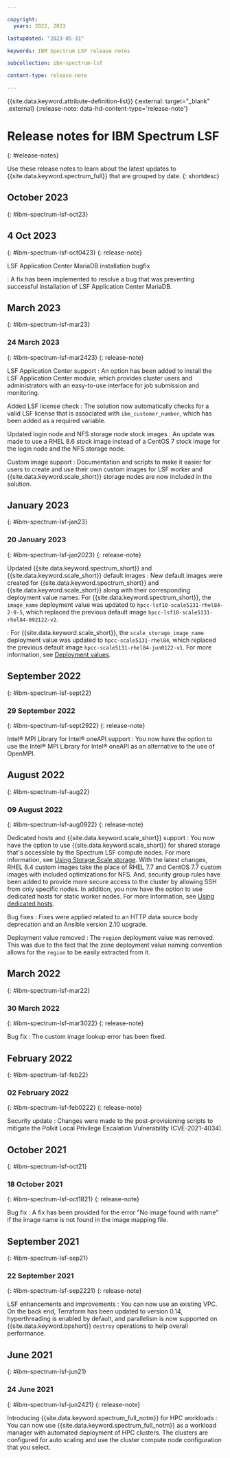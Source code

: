 ```yaml
---

copyright:
  years: 2022, 2023

lastupdated: "2023-05-31"

keywords: IBM Spectrum LSF release notes

subcollection: ibm-spectrum-lsf

content-type: release-note

---
```


{{site.data.keyword.attribute-definition-list}}
{:external: target="_blank" .external}
{:release-note: data-hd-content-type='release-note'}

# Release notes for IBM Spectrum LSF
{: #release-notes}

Use these release notes to learn about the latest updates to {{site.data.keyword.spectrum_full}} that are grouped by date.
{: shortdesc}

## October 2023
{: #ibm-spectrum-lsf-oct23}

## 4 Oct 2023
{: #ibm-spectrum-lsf-oct0423}
{: release-note}

LSF Application Center MariaDB installation bugfix

:   A fix has been implemented to resolve a bug that was preventing successful installation of LSF Application Center MariaDB.

## March 2023
{: #ibm-spectrum-lsf-mar23}

### 24 March 2023
{: #ibm-spectrum-lsf-mar2423}
{: release-note}

LSF Application Center support
:   An option has been added to install the LSF Application Center module, which provides cluster users and administrators with an easy-to-use interface for job submission and monitoring.

Added LSF license check
:   The solution now automatically checks for a valid LSF license that is associated with `ibm_customer_number`, which has been added as a required variable.

Updated login node and NFS storage node stock images
:   An update was made to use a RHEL 8.6 stock image instead of a CentOS 7 stock image for the login node and the NFS storage node.

Custom image support
:   Documentation and scripts to make it easier for users to create and use their own custom images for LSF worker and {{site.data.keyword.scale_short}} storage nodes are now included in the solution.

## January 2023
{: #ibm-spectrum-lsf-jan23}

### 20 January 2023
{: #ibm-spectrum-lsf-jan2023}
{: release-note}

Updated {{site.data.keyword.spectrum_short}} and {{site.data.keyword.scale_short}} default images
:   New default images were created for {{site.data.keyword.spectrum_short}} and {{site.data.keyword.scale_short}} along with their corresponding deployment value names. For {{site.data.keyword.spectrum_short}}, the `image_name` deployment value was updated to `hpcc-lsf10-scale5131-rhel84-2-0-5`, which replaced the previous default image `hpcc-lsf10-scale5131-rhel84-092122-v2`. 

:   For {{site.data.keyword.scale_short}}, the `scale_storage_image_name` deployment value was updated to `hpcc-scale5131-rhel84`, which replaced the previous default image `hpcc-scale5131-rhel84-jun0122-v1`. For more information, see [Deployment values](/docs/ibm-spectrum-lsf?topic=ibm-spectrum-lsf-deployment-values).

## September 2022
{: #ibm-spectrum-lsf-sept22}

### 29 September 2022
{: #ibm-spectrum-lsf-sept2922}
{: release-note}

Intel&reg; MPI Library for Intel&reg; oneAPI support
:   You now have the option to use the Intel&reg; MPI Library for Intel&reg; oneAPI as an alternative to the use of OpenMPI.

## August 2022
{: #ibm-spectrum-lsf-aug22}

### 09 August 2022
{: #ibm-spectrum-lsf-aug0922}
{: release-note}

Dedicated hosts and {{site.data.keyword.scale_short}} support
:   You now have the option to use {{site.data.keyword.scale_short}} for shared storage that's accessible by the Spectrum LSF compute nodes. For more information, see [Using Storage Scale storage](/docs/ibm-spectrum-lsf?topic=ibm-spectrum-lsf-using-spectrum-scale-storage). With the latest changes, RHEL 8.4 custom images take the place of RHEL 7.7 and CentOS 7.7 custom images with included optimizations for NFS. And, security group rules have been added to provide more secure access to the cluster by allowing SSH from only specific nodes. In addition, you now have the option to use dedicated hosts for static worker nodes. For more information, see [Using dedicated hosts](/docs/ibm-spectrum-lsf?topic=ibm-spectrum-lsf-using-dedicated-hosts).

Bug fixes
:   Fixes were applied related to an HTTP data source body deprecation and an Ansible version 2.10 upgrade.

Deployment value removed
:   The `region` deployment value was removed. This was due to the fact that the zone deployment value naming convention allows for the `region` to be easily extracted from it.

## March 2022
{: #ibm-spectrum-lsf-mar22}

### 30 March 2022
{: #ibm-spectrum-lsf-mar3022}
{: release-note}

Bug fix
:   The custom image lookup error has been fixed.

## February 2022
{: #ibm-spectrum-lsf-feb22}

### 02 February 2022
{: #ibm-spectrum-lsf-feb0222}
{: release-note}

Security update
:   Changes were made to the post-provisioning scripts to mitigate the Polkit Local Privilege Escalation Vulnerability (CVE-2021-4034).

## October 2021
{: #ibm-spectrum-lsf-oct21}

### 18 October 2021
{: #ibm-spectrum-lsf-oct1821}
{: release-note}

Bug fix
:   A fix has been provided for the error "No image found with name" if the image name is not found in the image mapping file.

## September 2021
{: #ibm-spectrum-lsf-sep21}

### 22 September 2021
{: #ibm-spectrum-lsf-sep2221}
{: release-note}

LSF enhancements and improvements
:   You can now use an existing VPC. On the back end, Terraform has been updated to version 0.14, hyperthreading is enabled by default, and parallelism is now supported on {{site.data.keyword.bpshort}} `destroy` operations to help overall performance.

## June 2021
{: #ibm-spectrum-lsf-jun21}

### 24 June 2021
{: #ibm-spectrum-lsf-jun2421}
{: release-note}

Introducing {{site.data.keyword.spectrum_full_notm}} for HPC workloads
:   You can now use {{site.data.keyword.spectrum_full_notm}} as a workload manager with automated deployment of HPC clusters. The clusters are configured for auto scaling and use the cluster compute node configuration that you select.
